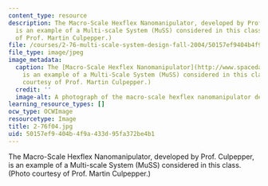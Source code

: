 ```yaml
---
content_type: resource
description: The Macro-Scale Hexflex Nanomanipulator, developed by Prof. Culpepper,
  is an example of a Multi-scale System (MuSS) considered in this class.(Photo courtesy
  of Prof. Martin Culpepper.)
file: /courses/2-76-multi-scale-system-design-fall-2004/50157ef9404b4f9a433d95fa372be4b1_2-76f04.jpg
file_type: image/jpeg
image_metadata:
  caption: The [Macro-Scale Hexflex Nanomanipulator](http://www.spacedaily.com/news/nanotech-03zz.html)
    is an example of a Multi-Scale System (MuSS) considered in this class. (Photo
    courtesy of Prof. Martin Culpepper.)
  credit: ''
  image-alt: A photograph of the macro-scale hexflex nanomanipulator device.
learning_resource_types: []
ocw_type: OCWImage
resourcetype: Image
title: 2-76f04.jpg
uid: 50157ef9-404b-4f9a-433d-95fa372be4b1
---
```

The Macro-Scale Hexflex Nanomanipulator, developed by Prof. Culpepper, is an example of a Multi-scale System (MuSS) considered in this class.(Photo courtesy of Prof. Martin Culpepper.)

